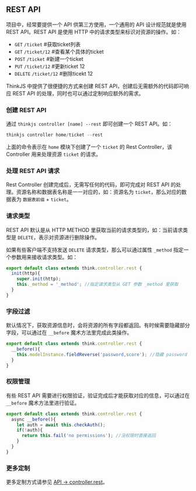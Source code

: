 ## REST API

项目中，经常要提供一个 API 供第三方使用，一个通用的 API 设计规范就是使用 REST API。REST API 是使用 HTTP 中的请求类型来标识对资源的操作。如：

* `GET` `/ticket` #获取ticket列表
* `GET` `/ticket/12` #查看某个具体的ticket
* `POST` `/ticket`  #新建一个ticket
* `PUT` `/ticket/12` #更新ticket 12
* `DELETE` `/ticket/12` #删除ticekt 12

ThinkJS 中提供了很便捷的方式来创建 REST API，创建后无需额外的代码即可响应 REST API 的处理，同时也可以通过定制响应额外的需求。

### 创建 REST API

通过 `thinkjs controller [name] --rest` 即可创建一个 REST API。如：

```js
thinkjs controller home/ticket --rest
```

上面的命令表示在 `home` 模块下创建了一个 `ticket` 的 Rest Controller，该 Controller 用来处理资源 `ticket` 的请求。

### 处理 REST API 请求

Rest Controller 创建完成后，无需写任何的代码，即可完成对 REST API 的处理。资源名称和数据表名称是一一对应的，如：资源名为 `ticket`，那么对应的数据表为 `数据表前缀` + `ticket`。

### 请求类型

REST API 默认是从 HTTP METHOD 里获取当前的请求类型的，如：当前请求类型是 `DELETE`，表示对资源进行删除操作。

如果有些客户端不支持发送 `DELETE` 请求类型，那么可以通过属性 `_method` 指定一个参数用来接收请求类型。如：

```js
export default class extends think.controller.rest {
  init(http){
    super.init(http);
    this._method = '_method'; //指定请求类型从 GET 参数 _method 里获取
  }
}
```

### 字段过滤

默认情况下，获取资源信息时，会将资源的所有字段都返回。有时候需要隐藏部分字段，可以通过在 `__before` 魔术方法里完成此类操作。

```js
export default class extends think.controller.rest {
  __before(){
    this.modelInstance.fieldReverse('password,score'); //隐藏 password 和 score 字段
  }
}
```

### 权限管理

有些 REST API 需要进行权限验证，验证完成后才能获取对应的信息，可以通过在 `__before` 魔术方法里进行验证。

```js
export default class extends think.controller.rest {
  async __before(){
    let auth = await this.checkAuth();
    if(!auth){
      return this.fail('no permissions'); //没权限时直接返回
    }
  }
}
```

### 更多定制

更多定制方式请参见 [API -> controller.rest](./api_controller_rest.html)。
